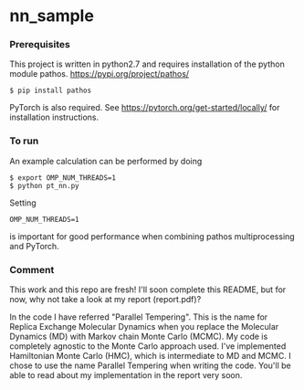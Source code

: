 # nn_sample

### Prerequisites

This project is written in python2.7 and requires installation of the python module pathos. https://pypi.org/project/pathos/
```
$ pip install pathos
```
PyTorch is also required. See https://pytorch.org/get-started/locally/ for installation instructions.

### To run
An example calculation can be performed by doing

```
$ export OMP_NUM_THREADS=1
$ python pt_nn.py
```

Setting 
```
OMP_NUM_THREADS=1
```
is important for good performance when combining pathos multiprocessing and PyTorch.

### Comment

This work and this repo are fresh! I'll soon complete this README, but for now, why not take a look at my report (report.pdf)?

In the code I have referred "Parallel Tempering". This is the name for Replica Exchange Molecular Dynamics when you replace the Molecular Dynamics (MD) with Markov chain Monte Carlo (MCMC). My code is completely agnostic to the Monte Carlo approach used. I've implemented Hamiltonian Monte Carlo (HMC), which is intermediate to MD and MCMC. I chose to use the name Parallel Tempering when writing the code. You'll be able to read about my implementation in the report very soon.
